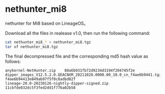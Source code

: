 # nethunter_mi8
nethunter for Mi8 based on LineageOS。

Download all the files in realease v1.0, then run the following command:
```sh
cat nethunter_mi8_* > nethunter_mi8.tgz
tar xf nethunter_mi8.tgz
```

The final decompressed file and the corresponding md5 hash value as follows:
```
anykernel-NetHunter.zip    88a6b931fb72d9234d3194f204745f2e
dipper_images_V12.5.2.0.QEACNXM_20211028.0000.00_10.0_cn_f4ae6b9441.tgz    f4ae6b94413e849ab97f5f0c8adbd82f
lineage-20.0-20230126-nightly-dipper-signed.zip    11cbfde832dc5f3fed2dd1f776a02b58
```
